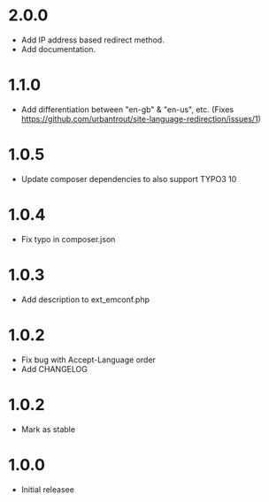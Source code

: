 # 2.0.0

- Add IP address based redirect method.
- Add documentation.

# 1.1.0

- Add differentiation between "en-gb" & "en-us", etc. (Fixes https://github.com/urbantrout/site-language-redirection/issues/1)

# 1.0.5

- Update composer dependencies to also support TYPO3 10

# 1.0.4

- Fix typo in composer.json

# 1.0.3

- Add description to ext_emconf.php

# 1.0.2

- Fix bug with Accept-Language order
- Add CHANGELOG

# 1.0.2

- Mark as stable

# 1.0.0

- Initial releasee
